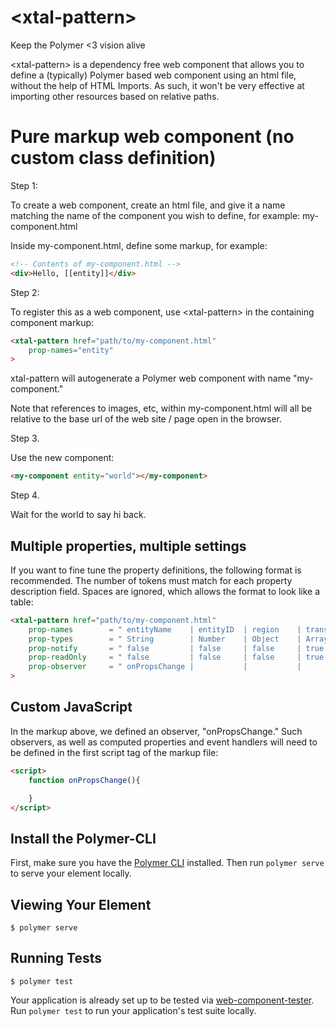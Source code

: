 # \<xtal-pattern\>

Keep the Polymer &lt;3 vision alive

\<xtal-pattern\> is a dependency free web component that allows you to define a (typically) Polymer based web component using an html file, without the help of HTML Imports.  As such, it won't be very effective at importing other resources based on relative paths.

# Pure markup web component (no custom class definition)

Step 1:

To create a web component, create an html file, and give it a name matching the name of the component you wish to define, for example:  my-component.html

Inside my-component.html, define some markup, for example:

```html
<!-- Contents of my-component.html -->
<div>Hello, [[entity]]</div>
```

Step 2:

To register this as a web component, use \<xtal-pattern\> in the containing component markup:

```html
<xtal-pattern href="path/to/my-component.html"
    prop-names="entity"
>
```

xtal-pattern will autogenerate a Polymer web component with name "my-component."

Note that references to images, etc, within my-component.html will all be relative to the base url of the web site / page open in the browser.

Step 3.

Use the new component:

```html
<my-component entity="world"></my-component>
```

Step 4.

Wait for the world to say hi back.

## Multiple properties, multiple settings

If you want to fine tune the property definitions, the following format is recommended.  The number of tokens must match for each property description field.  Spaces are ignored, which allows the format to look like a table:

```html
<xtal-pattern href="path/to/my-component.html"
    prop-names        = " entityName    | entityID  | region    | transactions"
    prop-types        = " String        | Number    | Object    | Array       "
    prop-notify       = " false         | false     | false     | true        "
    prop-readOnly     = " false         | false     | false     | true        "
    prop-observer     = " onPropsChange |           |           |             "
>
```

## Custom JavaScript

In the markup above, we defined an observer, "onPropsChange."  Such observers, as well as computed properties and event handlers will need to be defined in the first script tag of the markup file:

```html
<script>
    function onPropsChange(){

    }
</script>
```




## Install the Polymer-CLI

First, make sure you have the [Polymer CLI](https://www.npmjs.com/package/polymer-cli) installed. Then run `polymer serve` to serve your element locally.

## Viewing Your Element

```
$ polymer serve
```

## Running Tests

```
$ polymer test
```

Your application is already set up to be tested via [web-component-tester](https://github.com/Polymer/web-component-tester). Run `polymer test` to run your application's test suite locally.
